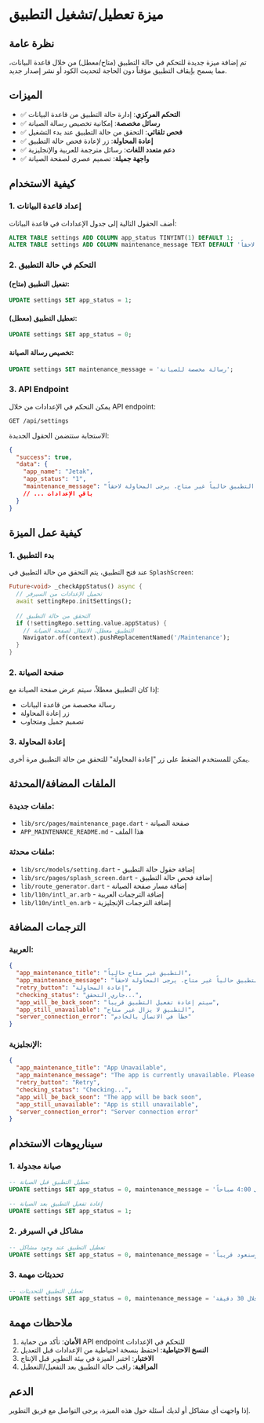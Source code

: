 # ميزة تعطيل/تشغيل التطبيق

## نظرة عامة

تم إضافة ميزة جديدة للتحكم في حالة التطبيق (متاح/معطل) من خلال قاعدة البيانات، مما يسمح بإيقاف التطبيق مؤقتاً دون الحاجة لتحديث الكود أو نشر إصدار جديد.

## الميزات

- ✅ **التحكم المركزي**: إدارة حالة التطبيق من قاعدة البيانات
- ✅ **رسائل مخصصة**: إمكانية تخصيص رسالة الصيانة
- ✅ **فحص تلقائي**: التحقق من حالة التطبيق عند بدء التشغيل
- ✅ **إعادة المحاولة**: زر لإعادة فحص حالة التطبيق
- ✅ **دعم متعدد اللغات**: رسائل مترجمة للعربية والإنجليزية
- ✅ **واجهة جميلة**: تصميم عصري لصفحة الصيانة

## كيفية الاستخدام

### 1. إعداد قاعدة البيانات

أضف الحقول التالية إلى جدول الإعدادات في قاعدة البيانات:

```sql
ALTER TABLE settings ADD COLUMN app_status TINYINT(1) DEFAULT 1;
ALTER TABLE settings ADD COLUMN maintenance_message TEXT DEFAULT 'التطبيق حالياً غير متاح. يرجى المحاولة لاحقاً.';
```

### 2. التحكم في حالة التطبيق

#### تفعيل التطبيق (متاح):
```sql
UPDATE settings SET app_status = 1;
```

#### تعطيل التطبيق (معطل):
```sql
UPDATE settings SET app_status = 0;
```

#### تخصيص رسالة الصيانة:
```sql
UPDATE settings SET maintenance_message = 'رسالة مخصصة للصيانة';
```

### 3. API Endpoint

يمكن التحكم في الإعدادات من خلال API endpoint:

```
GET /api/settings
```

الاستجابة ستتضمن الحقول الجديدة:
```json
{
  "success": true,
  "data": {
    "app_name": "Jetak",
    "app_status": "1",
    "maintenance_message": "التطبيق حالياً غير متاح. يرجى المحاولة لاحقاً.",
    // ... باقي الإعدادات
  }
}
```

## كيفية عمل الميزة

### 1. بدء التطبيق
عند فتح التطبيق، يتم التحقق من حالة التطبيق في `SplashScreen`:

```dart
Future<void> _checkAppStatus() async {
  // تحميل الإعدادات من السيرفر
  await settingRepo.initSettings();
  
  // التحقق من حالة التطبيق
  if (!settingRepo.setting.value.appStatus) {
    // التطبيق معطل، الانتقال لصفحة الصيانة
    Navigator.of(context).pushReplacementNamed('/Maintenance');
  }
}
```

### 2. صفحة الصيانة
إذا كان التطبيق معطلاً، سيتم عرض صفحة الصيانة مع:
- رسالة مخصصة من قاعدة البيانات
- زر إعادة المحاولة
- تصميم جميل ومتجاوب

### 3. إعادة المحاولة
يمكن للمستخدم الضغط على زر "إعادة المحاولة" للتحقق من حالة التطبيق مرة أخرى.

## الملفات المضافة/المحدثة

### ملفات جديدة:
- `lib/src/pages/maintenance_page.dart` - صفحة الصيانة
- `APP_MAINTENANCE_README.md` - هذا الملف

### ملفات محدثة:
- `lib/src/models/setting.dart` - إضافة حقول حالة التطبيق
- `lib/src/pages/splash_screen.dart` - إضافة فحص حالة التطبيق
- `lib/route_generator.dart` - إضافة مسار صفحة الصيانة
- `lib/l10n/intl_ar.arb` - إضافة الترجمات العربية
- `lib/l10n/intl_en.arb` - إضافة الترجمات الإنجليزية

## الترجمات المضافة

### العربية:
```json
{
  "app_maintenance_title": "التطبيق غير متاح حالياً",
  "app_maintenance_message": "التطبيق حالياً غير متاح. يرجى المحاولة لاحقاً.",
  "retry_button": "إعادة المحاولة",
  "checking_status": "جاري التحقق...",
  "app_will_be_back_soon": "سيتم إعادة تفعيل التطبيق قريباً",
  "app_still_unavailable": "التطبيق لا يزال غير متاح",
  "server_connection_error": "خطأ في الاتصال بالخادم"
}
```

### الإنجليزية:
```json
{
  "app_maintenance_title": "App Unavailable",
  "app_maintenance_message": "The app is currently unavailable. Please try again later.",
  "retry_button": "Retry",
  "checking_status": "Checking...",
  "app_will_be_back_soon": "The app will be back soon",
  "app_still_unavailable": "App is still unavailable",
  "server_connection_error": "Server connection error"
}
```

## سيناريوهات الاستخدام

### 1. صيانة مجدولة
```sql
-- تعطيل التطبيق قبل الصيانة
UPDATE settings SET app_status = 0, maintenance_message = 'سيتم إجراء صيانة مجدولة من الساعة 2:00 صباحاً حتى 4:00 صباحاً';

-- إعادة تفعيل التطبيق بعد الصيانة
UPDATE settings SET app_status = 1;
```

### 2. مشاكل في السيرفر
```sql
-- تعطيل التطبيق عند وجود مشاكل
UPDATE settings SET app_status = 0, maintenance_message = 'نواجه مشاكل تقنية مؤقتة. نعتذر عن الإزعاج وسنعود قريباً.';
```

### 3. تحديثات مهمة
```sql
-- تعطيل التطبيق للتحديثات
UPDATE settings SET app_status = 0, maintenance_message = 'نقوم بتحديث التطبيق لتحسين الخدمة. سنعود خلال 30 دقيقة.';
```

## ملاحظات مهمة

1. **الأمان**: تأكد من حماية API endpoint للتحكم في الإعدادات
2. **النسخ الاحتياطية**: احتفظ بنسخة احتياطية من الإعدادات قبل التعديل
3. **الاختبار**: اختبر الميزة في بيئة التطوير قبل الإنتاج
4. **المراقبة**: راقب حالة التطبيق بعد التفعيل/التعطيل

## الدعم

إذا واجهت أي مشاكل أو لديك أسئلة حول هذه الميزة، يرجى التواصل مع فريق التطوير. 